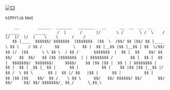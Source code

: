 [![CI](https://github.com/V-Rang/testing_for_github_operations/actions/workflows/ci_testing.yml/badge.svg?branch=main)](https://github.com/V-Rang/testing_for_github_operations/actions/workflows/ci_testing.yml)

`hIPPYlib` text


`     __        ______  _______   _______   __      __  __  __  __     ______       _____  `
`    /  |      /      |/       \ /       \ /  \    /  |/  |/  |/  |    \    \      /    /  `   
`    $$ |____  $$$$$$/ $$$$$$$  |$$$$$$$  |$$  \  /$$/ $$ |$$/ $$ |____ \ $$ \    / $$ /   `
`    $$      \   $$ |  $$ |__$$ |$$ |__$$ | $$  \/$$/  $$ |/  |$$      \ \ $$ \  / $$ /    `
`    $$$$$$$  |  $$ |  $$    $$/ $$    $$/   $$  $$/   $$ |$$ |$$$$$$$  | | $$$$$$$$ /     `
`    $$ |  $$ |  $$ |  $$$$$$$/  $$$$$$$/     $$$$/    $$ |$$ |$$ |  $$ | | $$$$$$$$ |     `
`    $$ |  $$ | _$$ |_ $$ |      $$ |          $$ |    $$ |$$ |$$ |__$$ |/ $$ /  \ $$ \    `
`    $$ |  $$ |/ $$   |$$ |      $$ |          $$ |    $$ |$$ |$$    $$/  $$ /    \ $$ \   `
`    $$/   $$/ $$$$$$/ $$/       $$/           $$/     $$/ $$/ $$$$$$$/_ $$_/      \_$$_\  `

